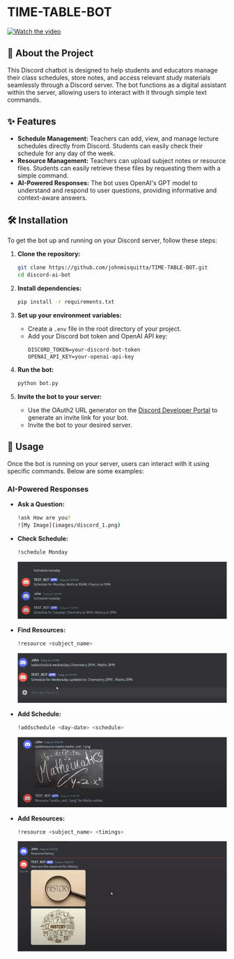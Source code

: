 # TIME-TABLE-BOT

[![Watch the video](https://img.youtube.com/vi/YOUR_VIDEO_ID/maxresdefault.jpg)]([https://www.youtube.com/watch?v=YOUR_VIDEO_ID](https://drive.google.com/file/d/1X7pxp5Pk3tB7bcODzl5ufkhn3J2FIpKm/view))


## 🤖 About the Project

This Discord chatbot is designed to help students and educators manage their class schedules, store notes, and access relevant study materials seamlessly through a Discord server. The bot functions as a digital assistant within the server, allowing users to interact with it through simple text commands.

## ✨ Features

- **Schedule Management:** Teachers can add, view, and manage lecture schedules directly from Discord. Students can easily check their schedule for any day of the week.
- **Resource Management:** Teachers can upload subject notes or resource files. Students can easily retrieve these files by requesting them with a simple command.
- **AI-Powered Responses:** The bot uses OpenAI's GPT model to understand and respond to user questions, providing informative and context-aware answers.

## 🛠️ Installation

To get the bot up and running on your Discord server, follow these steps:

1. **Clone the repository:**
    ```bash
    git clone https://github.com/johnmisquitta/TIME-TABLE-BOT.git
    cd discord-ai-bot
    ```

2. **Install dependencies:**
    ```bash
    pip install -r requirements.txt
    ```

3. **Set up your environment variables:**
   - Create a `.env` file in the root directory of your project.
   - Add your Discord bot token and OpenAI API key:
     ```env
     DISCORD_TOKEN=your-discord-bot-token
     OPENAI_API_KEY=your-openai-api-key
     ```

4. **Run the bot:**
    ```bash
    python bot.py
    ```

5. **Invite the bot to your server:**
   - Use the OAuth2 URL generator on the [Discord Developer Portal](https://discord.com/developers/applications) to generate an invite link for your bot.
   - Invite the bot to your desired server.

## 🚀 Usage

Once the bot is running on your server, users can interact with it using specific commands. Below are some examples:

### AI-Powered Responses

- **Ask a Question:**
  ```bash
  !ask How are you?
  ![My Image](images/discord_1.png)

- **Check Schedule:**
  ```bash
  !schedule Monday
  ```
  ![My Image](images/discord_2.png)

- **Find Resources:**
  ```bash
  !resource <subject_name>
  ```
  ![My Image](images/discord_3.png)

- **Add Schedule:**
  ```bash
  !addschedule <day-date> <schedule>
  ```
  ![My Image](images/discord_4.png)

- **Add Resources:**
  ```bash
  !resource <subject_name> <timings>
  ```
  ![My Image](images/discord_5.png)

